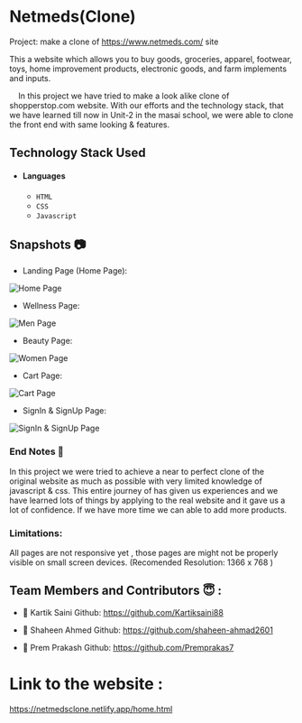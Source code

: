 # Netmeds(Clone)
Project: make a clone of https://www.netmeds.com/ site

This a website which allows you to buy goods, groceries, apparel, footwear, toys, home improvement products, electronic goods, and farm implements and inputs.

&nbsp;&nbsp;&nbsp;&#160;In this project we have tried to make a look alike clone of shopperstop.com website. With our efforts and the technology stack, that we have learned till now in Unit-2 in the masai school, we were able to clone the front end with same looking & features.



## Technology Stack Used

- #### Languages
  - `HTML`
  - `CSS`
  - `Javascript`


## Snapshots 📷
- Landing Page (Home Page):
  
![Home Page](https://user-images.githubusercontent.com/97525903/167254094-714a30b4-2bcb-40e2-8536-2ab0f07e2460.png)

- Wellness Page:
  
![Men Page](https://user-images.githubusercontent.com/97525903/167254119-753025dd-7124-4c5d-aaee-cecb0abdb44f.png)

- Beauty Page:
  
![Women Page](https://user-images.githubusercontent.com/97525903/167254151-7a594de0-c798-45a1-a786-d2a7a2eae5b9.png)

- Cart Page:
  
![Cart Page](https://user-images.githubusercontent.com/97525903/167254177-0267f081-9810-45db-aab2-8b81b100e26e.png)

- SignIn & SignUp Page:
  
![SignIn & SignUp Page](https://user-images.githubusercontent.com/97525903/167254200-e9fb4b40-67e8-46d2-b526-e7c89dab1690.png)

### End Notes 📑
In this project we were tried to achieve a near to perfect clone of the original website as much as possible with very limited knowledge of javascript & css. This entire journey of has given us experiences and we have learned lots of things by applying to the real website and it gave us a lot of confidence. If we have more time we can able to add more products.

### Limitations:
All pages are not responsive yet , those pages are might not be properly visible on small screen devices.
(Recomended Resolution: 1366 x 768 )

## Team Members and Contributors 😇 :

 - 👤 Kartik Saini
  Github: https://github.com/Kartiksaini88
  
- 👤 Shaheen Ahmed
  Github: https://github.com/shaheen-ahmad2601
  
- 👤 Prem Prakash
  Github: https://github.com/Premprakas7
  



# Link to the website : 
https://netmedsclone.netlify.app/home.html
